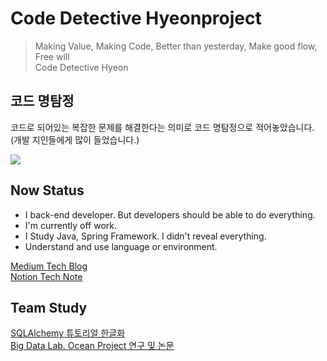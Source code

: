 # Code Detective Hyeonproject

> Making Value, Making Code, Better than yesterday, Make good flow, Free will<br>
> Code Detective Hyeon

## 코드 명탐정

코드로 되어있는 복잡한 문제를 해결한다는 의미로 코드 명탐정으로 적어놓았습니다. (개발 지인들에게 많이 들었습니다.)

![](https://media.giphy.com/media/UevalSWg5twQeqpc8Q/giphy.gif)

## Now Status

- I back-end developer. But developers should be able to do everything.
- I'm currently off work.
- I Study Java, Spring Framework. I didn't reveal everything.
- Understand and use language or environment. 

[Medium Tech Blog](https://medium.com/@hyeonproject)<br>
[Notion Tech Note](https://hyeonproject.notion.site/Restart-Programmer-cd3bfb8570d643de982f8eca557519af)

## Team Study
[SQLAlchemy 튜토리얼 한글화](https://soogoonsoogoonpythonists.github.io/sqlalchemy-for-pythonist/)<br>
[Big Data Lab. Ocean Project 연구 및 논문](https://gitlab.com/bd-crew/ocean)
